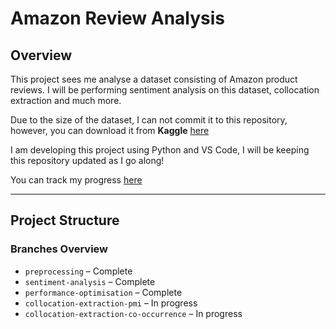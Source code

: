 # Amazon Review Analysis

## Overview

This project sees me analyse a dataset consisting of Amazon product reviews. I will be performing sentiment analysis on this dataset, collocation extraction and much more.

Due to the size of the dataset, I can not commit it to this repository, however, you can download it from **Kaggle** [here](https://www.kaggle.com/datasets/arhamrumi/amazon-product-reviews)

I am developing this project using Python and VS Code, I will be keeping this repository updated as I go along!

You can track my progress [here](https://www.notion.so/1d518110f1f280a2b2c5c5c689bddc9f?v=1d518110f1f2805fa1d8000c4f339738&pvs=4)

---

## Project Structure
### Branches Overview
- `preprocessing` – Complete
- `sentiment-analysis` – Complete
- `performance-optimisation` – Complete
- `collocation-extraction-pmi` – In progress
- `collocation-extraction-co-occurrence` – In progress